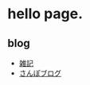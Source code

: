 # hello page.

## blog

- [雑記](https://memo.katagata.work)
- [さんぽブログ](https://sampo-blog.katagata.work)
